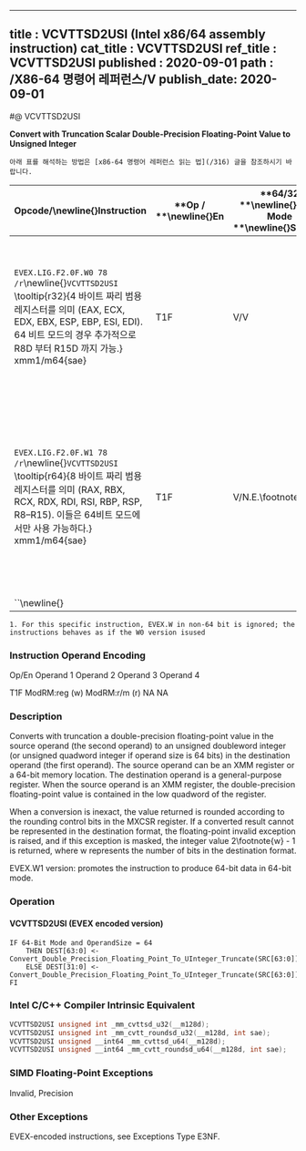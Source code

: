 ----------------------------
title : VCVTTSD2USI (Intel x86/64 assembly instruction)
cat_title : VCVTTSD2USI
ref_title : VCVTTSD2USI
published : 2020-09-01
path : /X86-64 명령어 레퍼런스/V
publish_date: 2020-09-01
----------------------------


#@ VCVTTSD2USI

**Convert with Truncation Scalar Double-Precision Floating-Point Value to Unsigned Integer**

```lec-info
아래 표를 해석하는 방법은 [x86-64 명령어 레퍼런스 읽는 법](/316) 글을 참조하시기 바랍니다.
```

|**Opcode/**\newline{}**Instruction**|**Op / **\newline{}**En**|**64/32 **\newline{}**bit Mode **\newline{}**Support**|**CPUID **\newline{}**Feature **\newline{}**Flag**|**Description**|
|------------------------------------|-------------------------|------------------------------------------------------|--------------------------------------------------|---------------|
|`EVEX.LIG.F2.0F.W0 78 /r`\newline{}`VCVTTSD2USI` \tooltip{r32}{4 바이트 짜리 범용 레지스터를 의미 (EAX, ECX, EDX, EBX, ESP, EBP, ESI, EDI). 64 비트 모드의 경우 추가적으로 R8D 부터 R15D 까지 가능.} xmm1/m64{sae} |T1F|V/V|AVX512F|Convert one double-precision floating-point value from xmm1/m64 to one unsigned doubleword integer r32 using truncation.|
|`EVEX.LIG.F2.0F.W1 78 /r`\newline{}`VCVTTSD2USI` \tooltip{r64}{8 바이트 짜리 범용 레지스터를 의미 (RAX, RBX, RCX, RDX, RDI, RSI, RBP, RSP, R8–R15). 이들은 64비트 모드에서만 사용 가능하다.} xmm1/m64{sae} |T1F|V/N.E.\footnote{1}|AVX512F|Convert one double-precision floating-point value from xmm1/m64 to one unsigned quadword integer zero-extended into r64 using truncation.|
|``\newline{} |||||

```note
1. For this specific instruction, EVEX.W in non-64 bit is ignored; the instructions behaves as if the W0 version isused
```
###                                                        Instruction Operand Encoding


Op/En Operand 1 Operand 2 Operand 3 Operand 4

 T1F ModRM:reg (w) ModRM:r/m (r) NA NA

### Description


Converts with truncation a double-precision floating-point value in the source operand (the second operand) to an unsigned doubleword integer (or unsigned quadword integer if operand size is 64 bits) in the destination operand (the first operand). The source operand can be an XMM register or a 64-bit memory location. The destination operand is a general-purpose register. When the source operand is an XMM register, the double-precision floating-point value is contained in the low quadword of the register.

When a conversion is inexact, the value returned is rounded according to the rounding control bits in the MXCSR register. If a converted result cannot be represented in the destination format, the floating-point invalid exception is raised, and if this exception is masked, the integer value 2\footnote{w}  - 1 is returned, where w represents the number of bits in the destination format.

EVEX.W1 version: promotes the instruction to produce 64-bit data in 64-bit mode.


### Operation
#### VCVTTSD2USI (EVEX encoded version)
```info-verb
IF 64-Bit Mode and OperandSize = 64
    THEN DEST[63:0] <-  Convert_Double_Precision_Floating_Point_To_UInteger_Truncate(SRC[63:0]);
    ELSE DEST[31:0] <-  Convert_Double_Precision_Floating_Point_To_UInteger_Truncate(SRC[63:0]);
FI
```

### Intel C/C++ Compiler Intrinsic Equivalent

```cpp
VCVTTSD2USI unsigned int _mm_cvttsd_u32(__m128d);
VCVTTSD2USI unsigned int _mm_cvtt_roundsd_u32(__m128d, int sae);
VCVTTSD2USI unsigned __int64 _mm_cvttsd_u64(__m128d);
VCVTTSD2USI unsigned __int64 _mm_cvtt_roundsd_u64(__m128d, int sae);
```
### SIMD Floating-Point Exceptions


Invalid, Precision

### Other Exceptions


EVEX-encoded instructions, see Exceptions Type E3NF.

